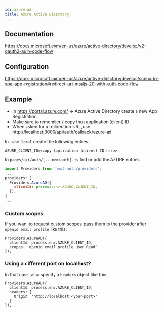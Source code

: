 ```yaml
---
id: azure-ad
title: Azure Active Directory
---
```


## Documentation

https://docs.microsoft.com/en-us/azure/active-directory/develop/v2-oauth2-auth-code-flow

## Configuration

https://docs.microsoft.com/en-us/azure/active-directory/develop/scenario-spa-app-registration#redirect-uri-msaljs-20-with-auth-code-flow

## Example
- In https://portal.azure.com/ -> Azure Active Directory create a new App Registration.
- Make sure to remember / copy then application (client) ID
- When asked for a redirection URL, use http://localhost:3000/api/auth/callback/azure-ad

In `.env.local` create the following entries:

```
AZURE_CLIENT_ID=<copy Application (client) ID here> 
```

In `pages/api/auth/[...nextauth].js` find or add the AZURE entries:
  
```js
import Providers from 'next-auth/providers';
...
providers: [
  Providers.AzureAD({
    clientId: process.env.AZURE_CLIENT_ID,
  }),
]
...

```

### Custom scopes

If you want to request custom scopes, pass them to the provider after `openid email profile` like this:

```
Providers.AzureAD({
  clientId: process.env.AZURE_CLIENT_ID,
  scopes: 'openid email profile User.Read`
}),
```

### Using a different port on localhost?

In that case, also specify a `headers` object like this:

```
Providers.AzureAD({
  clientId: process.env.AZURE_CLIENT_ID,
  headers: {
    Origin: 'http://localhost:<your-port>'
  }
}),
```
